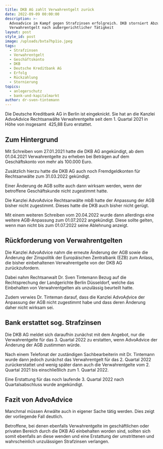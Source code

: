 ```yaml
---
title: DKB AG zahlt Verwahrentgelt zurück
date: 2022-09-09 00:00:00
description: >-
  Advoadvice im Kampf gegen Strafzinsen erfolgreich. DKB storniert Abzug von
  Verwahrentgelt nach außergerichtlicher Tätigkeit
layout: post
style_id: post
image: /uploads/bxta7hp1io.jpeg
tags:
  - Strafzinsen
  - Verwahrentgelt
  - Geschäftskonto
  - DKB
  - Deutsche Kreditbank AG
  - Erfolg
  - Rückzahlung
  - Stornierung
topics:
  - anlegerschutz
  - bank-und-kapitalmarkt
author: dr-sven-tintemann
---
```

Die Deutsche Kreditbank AG in Berlin ist eingeknickt. Sie hat an die Kanzlei AdvoAdvice Rechtsanwälte Verwahrentgelte seit dem 1. Quartal 2021 in Höhe von insgesamt&nbsp; 425,88 Euro erstattet.

## Zum Hintergrund

Mit Schreiben vom 27.01.2021 hatte die DKB AG angekündigt, ab dem 01.04.2021 Verwahrentgelte zu erheben bei Beträgen auf dem Geschäftskonto von mehr als 100.000 Euro.&nbsp;

Zusätzlich hierzu hatte die DKB AG auch noch Fremdgeldkonten für&nbsp; Rechtsanwälte zum 31.03.2022 gekündigt.&nbsp;

Einer Änderung de AGB sollte auch dann wirksam werden, wenn der betroffene Geschäftskunde nicht zugestimmt hatte.&nbsp;

Die Kanzlei AdvoAdvice Rechtsanwälte mbB hatte der Anpassung der AGB bisher nicht zugestimmt. Dieses hatte die DKB auch bisher nicht gerügt.&nbsp;

Mit einem weiteren Schreiben vom 20.04.2022 wurde dann allerdings eine weitere AGB-Anpassung zum 01.07.2022 angekündigt. Diese sollte gelten, wenn man nicht bis zum 01.07.2022 seine Ablehnung anzeigt.&nbsp;

## Rückforderung von Verwahrentgelten

Die Kanzlei AdvoAdvice nahm die erneute Änderung der AGB sowie die Änderung der Zinspolitik der Europäischen Zentralbank (EZB) zum Anlass, die bisher einbehaltenen Verwahrentgelte von der DKB AG zurückzufordern.&nbsp;

Dabei nahm Rechtsanwalt Dr. Sven Tintemann Bezug auf die Rechtsprechung der Landgerichte Berlin Düsseldorf, welche das Einbehalten von Verwahrentgelten als unzulässig beurteilt hatte.&nbsp;

Zudem verwies Dr. Tinteman darauf, dass die Kanzlei AdvoAdvice der Anpassung der AGB nicht zugestimmt habe und dass deren Änderung daher nicht wirksam sei.&nbsp;

## Bank erstattet sog. Strafzinsen

Die DKB AG meldet sich daraufhin zunächst mit dem Angebot, nur die Verwahrentgelte für das 3. Quartal 2022 zu erstatten, wenn AdvoAdvice der Änderung der AGB zustimmen würde.&nbsp;

Nach einem Telefonat der zuständigen Sachbearbeiterin mit Dr. Tintemann wurde dann jedoch zunächst das Verwahrentgelt für das 2. Quartal 2022 zurückerstattet und wenig später dann auch die Verwahrentgelte vom 2. Quartal 2021 bis einschlie&szlig;lich zum 1. Quartal 2022.

Eine Erstattung für das noch laufende 3. Quartal 2022 nach Quartalsabschluss wurde angekündigt.&nbsp;

## Fazit von AdvoAdvice

Manchmal müssen Anwälte auch in eigener Sache tätig werden. Dies zeigt der vorliegende Fall deutlich.

Betroffene, bei denen ebenfalls Verwahrentgelte im geschäftlichen oder privaten Bereich durch die DKB AG einbehalten worden sind, sollten sich somit ebenfalls an diese wenden und eine Erstattung der umstrittenen und wahrscheinlich unzulässigen Strafzinsen verlangen.&nbsp;